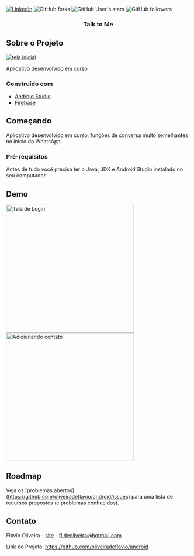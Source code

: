 
[![LinkedIn][linkedin-shield]][linkedin-url]
![GitHub forks](https://img.shields.io/github/forks/oliveiradeflavio/android?style=for-the-badge)
![GitHub User's stars](https://img.shields.io/github/stars/oliveiradeflavio?style=for-the-badge)
![GitHub followers](https://img.shields.io/github/followers/oliveiradeflavio?style=for-the-badge)


<h3 align="center">Talk to Me</h3>


<!-- ABOUT THE PROJECT -->
## Sobre o Projeto

[![tela inicial][product-screenshot]]()

Aplicativo desenvolvido em curso

### Construído com

* [Android Studio](https://developer.android.com/)
* [Firebase](https://firebase.google.com/)


<!-- GETTING STARTED -->
## Começando

Aplicativo desenvolvido em curso, funções de conversa muito semelhantes no início do WhatsApp.

### Pré-requisitos

Antes de tudo você precisa ter o Java, JDK e Android Studio instalado no seu computador. 


<!-- USAGE EXAMPLES -->
## Demo

<p align="left">
  <img src="https://github.com/oliveiradeflavio/android/blob/master/TalkToMe/device-2017-05-12-102020.png" width="350" title="Tela de Login">
  
  <img src="https://github.com/oliveiradeflavio/android/blob/master/TalkToMe/device-2017-05-12-102116.png" width="350" alt="Adicionando contato">
    
</p>

<!-- ROADMAP -->
## Roadmap

Veja os [problemas abertos] (https://github.com/oliveiradeflavio/android/issues) para uma lista de recursos propostos (e problemas conhecidos).


<!-- CONTACT -->
## Contato

Flávio Oliveira - [site](http://www.flaviodeoliveira.com.br) - fl.deoliveira@hotmail.com

Link do Projeto: [https://github.com/oliveiradeflavio/android ](https://github.com/oliveiradeflavio/android)



<!-- MARKDOWN LINKS & IMAGES -->
<!-- https://www.markdownguide.org/basic-syntax/#reference-style-links -->
[linkedin-shield]: https://img.shields.io/badge/-LinkedIn-black.svg?style=for-the-badge&logo=linkedin&colorB=555
[linkedin-url]: https://www.linkedin.com/in/fladoliveira/
[product-screenshot]: https://github.com/oliveiradeflavio/android/blob/master/TalkToMe/device-2017-05-12-102020.png
